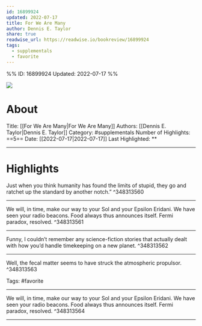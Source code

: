 ```yaml
---
id: 16899924
updated: 2022-07-17
title: For We Are Many
author: Dennis E. Taylor
share: true
readwise_url: https://readwise.io/bookreview/16899924
tags:
  - supplementals
  - favorite
---
```


%%
ID: 16899924
Updated: 2022-07-17
%%

![]( https://images-na.ssl-images-amazon.com/images/I/51vg-ZCrGnL._SL500_.jpg)

# About
Title: [[For We Are Many|For We Are Many]]
Authors: [[Dennis E. Taylor|Dennis E. Taylor]]
Category: #supplementals
Number of Highlights: ==5==
Date: [[2022-07-17|2022-07-17]]
Last Highlighted: **

---

# Highlights

Just when you think humanity has found the limits of stupid, they go and ratchet up the standard by another notch.” ^348313560

---
We will, in time, make our way to your Sol and your Epsilon Eridani. We have seen your radio beacons. Food always thus announces itself. Fermi paradox, resolved. ^348313561

---
Funny, I couldn’t remember any science-fiction stories that actually dealt with how you’d handle timekeeping on a new planet. ^348313562

---
Well, the fecal matter seems to have struck the atmospheric propulsor. ^348313563

Tags: #favorite

---
We will, in time, make our way to your Sol and your Epsilon Eridani. We have seen your radio beacons. Food always thus announces itself. Fermi paradox, resolved. ^348313564

---